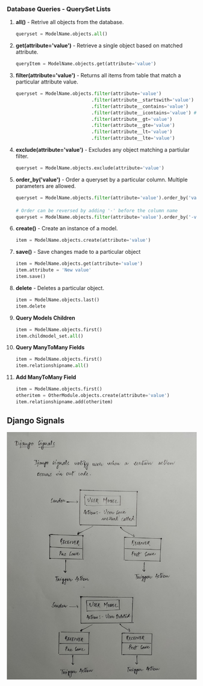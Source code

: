 ### Database Queries - QuerySet Lists

1. **all()** - Retrive all objects from the database.

    ```python
    queryset = ModelName.objects.all()
    ```

2. **get(attribute='value')** - Retrieve a single object based on matched attribute.

    ```python
    queryItem = ModelName.objects.get(attribute='value')
    ```

3. **filter(attribute='value')** - Returns all items from table that match a particular attribute value.

    ```python
    queryset = ModelName.objects.filter(attribute='value')
                                .filter(attribute__startswith='value')
                                .filter(attribute__contains='value')
                                .filter(attribute__icontains='value') # ignore case sensitivity
                                .filter(attribute__gt='value')
                                .filter(attribute__gte='value')
                                .filter(attribute__lt='value')
                                .filter(attribute__lte='value')
    ```

4. **exclude(attribute='value')** - Excludes any object matching a partiular filter.

    ```python
    queryset = ModelName.objects.exclude(attribute='value')
    ```

5. **order_by('value')** - Order a queryset by a particular column. Multiple parameters are allowed.

    ```python
    queryset = ModelName.objects.filter(attribute='value').order_by('value1', 'value2')

    # Order can be reversed by adding '-' before the column name
    queryset = ModelName.objects.filter(attribute='value').order_by('-value1', '-value2')
    ```

6. **create()** - Create an instance of a model.

    ```python
    item = ModelName.objects.create(attribute='value')
    ```

7. **save()** - Save changes made to a particular object

    ```python
    item = ModelName.objects.get(attribute='value')
    item.attribute = 'New value'
    item.save()
    ```

8. **delete** - Deletes a particular object.

    ```python
    item = ModelName.objects.last()
    item.delete
    ```

9. **Query Models Children**

    ```python
    item = ModelName.objects.first()
    item.childmodel_set.all()
    ```

10. **Query ManyToMany Fields**

    ```python
    item = ModelName.objects.first()
    item.relationshipname.all()
    ```

11. **Add ManyToMany Field**

    ```python
    item = ModelName.objects.first()
    otheritem = OtherModule.objects.create(attribute='value')
    item.relationshipname.add(otheritem)
    ```

## Django Signals

![Django Signals](django_signals.jpg)
